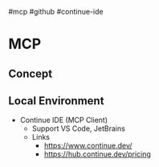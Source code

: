 #mcp #github #continue-ide

# MCP

## Concept
## Local Environment

* Continue IDE (MCP Client)
	* Support VS Code, JetBrains
	* Links
		* https://www.continue.dev/
		* https://hub.continue.dev/pricing
